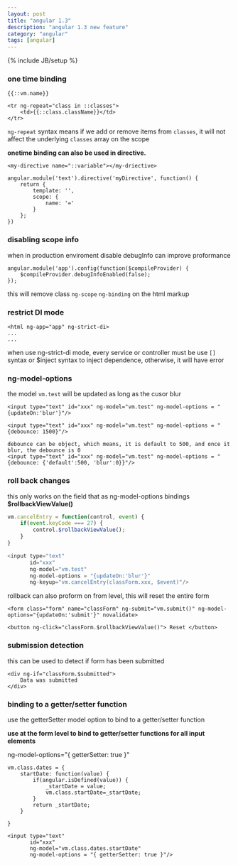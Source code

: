 ```yaml
---
layout: post
title: "angular 1.3"
description: "angular 1.3 new feature"
category: "angular"
tags: [angular]
---
```

{% include JB/setup %}


### one time binding

```
{{::vm.name}}

```

```
<tr ng-repeat="class in ::classes">
	<td>{{::class.className}}</td>
</tr>
```

`ng-repeat` syntax means if we add or remove items from `classes`, it will not affect the underlying `classes` array on the scope

**onetime binding can also be used in directive.** 

```
<my-directive name="::variable"></my-driective>

angular.module('text').directive('myDirective', function() {
	return {
		template: '',
        scope: {
			name: '='
		}
	};
})
```


### disabling scope info

when in production enviroment disable debugInfo can improve proformance

```
angular.module('app').config(function($compileProvider) {
	$compileProvider.debugInfoEnabled(false);
});

```

this will remove class `ng-scope` `ng-binding` on the html markup

 
### restrict DI mode

```
<html ng-app="app" ng-strict-di>
...
...
```

when use ng-strict-di mode, every service or controller must be use `[]` syntax or $inject syntax to inject dependence, otherwise, it will have error

### ng-model-options

the model `vm.test` will be updated as long as the cusor blur

```
<input type="text" id="xxx" ng-model="vm.test" ng-model-options = "{updateOn:'blur'}"/>

<input type="text" id="xxx" ng-model="vm.test" ng-model-options = "{debounce: 1500}"/>

debounce can be object, which means, it is default to 500, and once it blur, the debounce is 0
<input type="text" id="xxx" ng-model="vm.test" ng-model-options = "{debounce: {'default':500, 'blur':0}}"/>

```


### roll back changes

this only works on the field that as ng-model-options bindings
**$rollbackViewValue()**

```javascript
vm.cancelEntry = function(control, event) {
	if(event.keyCode === 27) {
		control.$rollbackViewValue();
	}
}

<input type="text" 
	   id="xxx" 
       ng-model="vm.test" 
       ng-model-options = "{updateOn:'blur'}"
	   ng-keyup="vm.cancelEntry(classForm.xxx, $event)"/>

```

rollback can also proform on from level, this will reset the entire form

```
<form class="form" name="classForm" ng-submit="vm.submit()" ng-model-options="{updateOn:'submit'}" novalidate>

<button ng-click="classForm.$rollbackViewValue()"> Reset </button>

```

### submission detection

this can be used to detect if form has been submitted

```
<div ng-if="classForm.$submitted">
	Data was submitted
</div>
```

### binding to a getter/setter function

use the getterSetter model option to bind to a getter/setter function

**use at the form level to bind to getter/setter functions for all input elements**

ng-model-options="{ getterSetter: true }"

```
vm.class.dates = {
	startDate: function(value) {
		if(angular.isDefined(value)) {
			_startDate = value;
   			vm.class.startDate=_startDate;
		}
		return _startDate;
	}

}

<input type="text" 
	   id="xxx" 
       ng-model="vm.class.dates.startDate" 
       ng-model-options = "{ getterSetter: true }"/>


```